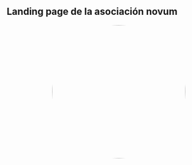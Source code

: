 ## Landing page de la asociación novum

<style>
    .container-img {
        display:flex;
        justify-content:center;
    }

    .container-img img {
        border-radius:50%;
    }
</style>

<div class="container-img">
    <img src="./img/logo.jpeg" width="300px">
</div>